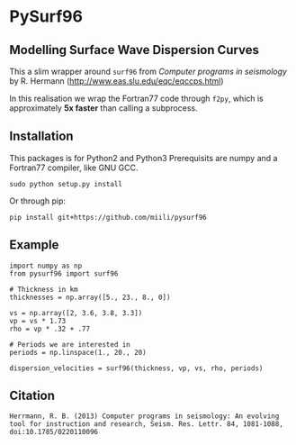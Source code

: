# PySurf96

## Modelling Surface Wave Dispersion Curves

This a slim wrapper around `surf96` from _Computer programs in seismology_ by R. Hermann (http://www.eas.slu.edu/eqc/eqccps.html)

In this realisation we wrap the Fortran77 code through `f2py`, which is approximately **5x faster** than calling a subprocess.

## Installation

This packages is for Python2 and Python3
Prerequisits are numpy and a Fortran77 compiler, like GNU GCC.

```
sudo python setup.py install
```

Or through pip:

```
pip install git+https://github.com/miili/pysurf96
```

## Example

```
import numpy as np
from pysurf96 import surf96

# Thickness in km
thicknesses = np.array([5., 23., 8., 0])

vs = np.array([2, 3.6, 3.8, 3.3])
vp = vs * 1.73
rho = vp * .32 + .77

# Periods we are interested in
periods = np.linspace(1., 20., 20)

dispersion_velocities = surf96(thickness, vp, vs, rho, periods)
```

## Citation

    Herrmann, R. B. (2013) Computer programs in seismology: An evolving tool for instruction and research, Seism. Res. Lettr. 84, 1081-1088, doi:10.1785/0220110096 
